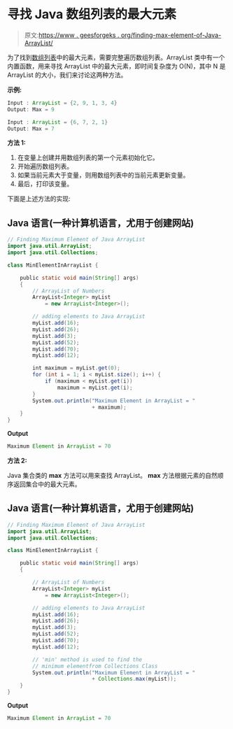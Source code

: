 # 寻找 Java 数组列表的最大元素

> 原文:[https://www . geesforgeks . org/finding-max-element-of-Java-ArrayList/](https://www.geeksforgeeks.org/finding-maximum-element-of-java-arraylist/)

为了找到[数组列表](https://www.geeksforgeeks.org/arraylist-in-java/)中的最大元素，需要完整遍历数组列表。ArrayList 类中有一个内置函数，用来寻找 ArrayList 中的最大元素，即时间复杂度为 O(N)，其中 N 是 ArrayList 的大小，我们来讨论这两种方法。

**示例:**

```java
Input : ArrayList = {2, 9, 1, 3, 4}
Output: Max = 9

Input : ArrayList = {6, 7, 2, 1}
Output: Max = 7
```

**方法 1:**

1.  在变量上创建并用数组列表的第一个元素初始化它。
2.  开始遍历数组列表。
3.  如果当前元素大于变量，则用数组列表中的当前元素更新变量。
4.  最后，打印该变量。

下面是上述方法的实现:

## Java 语言(一种计算机语言，尤用于创建网站)

```java
// Finding Maximum Element of Java ArrayList
import java.util.ArrayList;
import java.util.Collections;

class MinElementInArrayList {

    public static void main(String[] args)
    {
        // ArrayList of Numbers
        ArrayList<Integer> myList
            = new ArrayList<Integer>();

        // adding elements to Java ArrayList
        myList.add(16);
        myList.add(26);
        myList.add(3);
        myList.add(52);
        myList.add(70);
        myList.add(12);

        int maximum = myList.get(0);
        for (int i = 1; i < myList.size(); i++) {
            if (maximum < myList.get(i))
                maximum = myList.get(i);
        }
        System.out.println("Maximum Element in ArrayList = "
                           + maximum);
    }
}
```

**Output**

```java
Maximum Element in ArrayList = 70

```

**方法 2:**

Java 集合类的 **max** 方法可以用来查找 ArrayList。 **max** 方法根据元素的自然顺序返回集合中的最大元素。

## Java 语言(一种计算机语言，尤用于创建网站)

```java
// Finding Maximum Element of Java ArrayList
import java.util.ArrayList;
import java.util.Collections;

class MinElementInArrayList {

    public static void main(String[] args)
    {

        // ArrayList of Numbers
        ArrayList<Integer> myList
            = new ArrayList<Integer>();

        // adding elements to Java ArrayList
        myList.add(16);
        myList.add(26);
        myList.add(3);
        myList.add(52);
        myList.add(70);
        myList.add(12);

        // 'min' method is used to find the
        // minimum elementfrom Collections Class
        System.out.println("Maximum Element in ArrayList = "
                           + Collections.max(myList));
    }
}
```

**Output**

```java
Maximum Element in ArrayList = 70
```